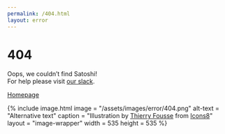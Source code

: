 ```yaml
---
permalink: /404.html
layout: error
---
```


<div class="grid">
  <div class="error-box">
    <h1>404</h1>
    <p class="message">
      Oops, we couldn’t find Satoshi!<br>
      For help please visit <a class="action-link" href="https://bitcoindesign.slack.com/">our slack</a>.
    </p>
    <a class="action-button" href="/">Homepage</a>
  </div>

  {% include image.html
    image = "/assets/images/error/404.png"
    alt-text = "Alternative text"
    caption = "Illustration by <a href='https://dribbble.com/thierryfousse'>Thierry Fousse</a> from <a href='https://icons8.com/'>Icons8</a>"
    layout = "image-wrapper"
    width = 535
    height = 535
  %}
</div>
